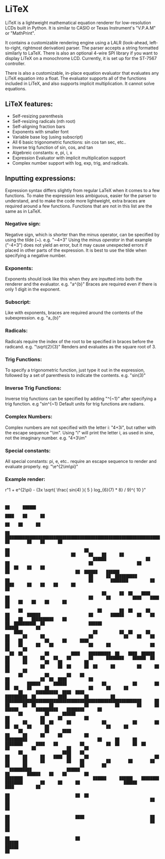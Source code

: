 # LiTeX
LiTeX is a lightweight mathematical equation renderer for low-resolution LCDs built in Python. It is similar to CASIO or Texas Instrument's "V.P.A.M" or "MathPrint".

It contains a customizable rendering engine using a LALR (look-ahead, left-to-right, rightmost derivation) parser. The parser accepts a string formatted similarly to LaTeX. There is also an optional 4-wire SPI library if you want to display LiTeX on a monochrome LCD. Currently, it is set up for the ST-7567 controller.

There is also a customizable, in-place equation evaluator that evaluates any LiTeX equation into a float. The evaluator supports all of the functions included in LiTeX, and also supports implicit multiplication. It cannot solve equations.

## LiTeX features:
- Self-resizing parenthesis
- Self-resizing radicals (nth root)
- Self-aligning fraction bars
- Exponents with smaller font
- Variable base log (using subscript) 
- All 6 basic trigonometric functions: sin cos tan sec, etc..
- Inverse trig function of sin, cos, and tan
- Algebreic constants: e, pi, i, x
- Expression Evaluator with implicit multiplication support
- Complex number support with log, exp, trig, and radicals.

## Inputting expressions:
Expression syntax differs slightly from regular LaTeX when it comes to a few functions. To make the expression less ambiguous, easier for the parser to understand, and to make the code more lightweight, extra braces are required around a few functions. Functions that are not in this list are the same as in LaTeX.
### Negative sign:
Negative sign, which is shorter than the minus operator, can be specified by using the tilde (~). e.g. "~4+3" Using the minus _operator_ in that example ("-4+3") does not yield an error, but it may cause unexpected errors if placed in other parts of the expression. It is best to use the tilde when specifying a negative number.
### Exponents:
Exponents should look like this when they are inputted into both the renderer and the evaluator. e.g. "a^{b}" Braces are required even if there is only 1 digit in the exponent.
### Subscript:
Like with exponents, braces are required around the contents of the subexpression. e.g. "a_{b}"
### Radicals:
Radicals require the index of the root to be specified in braces before the radicand. e.g. "\sqrt{2}{3}" Renders and evaluates as the square root of 3.
### Trig Functions:
To specify a trigonometric function, just type it out in the expression, followed by a set of parenthesis to indicate the contents. e.g. "sin(3)"
### Inverse Trig Functions:
Inverse trig functions can be specified by adding "^{~1}" after specifying a trig function. e.g "sin^{~1} Default units for trig functions are radians.
### Complex Numbers:
Complex numbers are not specified with the letter i: "4+3i", but rather with the escape sequence "\im". Using "i" will print the letter i, as used in sine, not the imaginary number. e.g. "4+3\im"
### Special constants:
All special constants: pi, e, etc.. require an escape sequence to render and evaluate properly. eg: "\e^{2\im\pi}"

### Example render:
r"1 + e^{2\pi} - (3x \sqrt{ \frac{ sin(4) }{ 5 } log_{6}(7) * 8} / 9)^{ 10 }"
```
                                                                                                                                                                                                                                                                                                                                                        
                                                                                                                                                                                                                                                                                                                                      ██      ██████  
                                                                                                                                                                                                                                                                                                                                    ████    ██      ██
                                                                                                                                                                                                                                                                                                                                      ██    ██      ██
                                                                                      ██                                ██████████████████████████████████████████████████████████████████████████████████████████████████████████████████████████████████████████████████████████████████████████                          ██        ██    ██      ██
                                                                                    ██                                  ██                                                                                                                                                                      ██                            ██      ██    ██      ██
                                        ██████                  ██                ██                                    ██                    ██                    ██  ██    ██    ██                                                                                                          ██                              ██  ██████    ██████  
                                      ██      ██  ██████████                      ██                                    ██        ████████          ██  ████      ██    ██    ██      ██                                                                                                                                        ██                    
                                            ██      ██  ██    ████                ██                                    ██      ██          ████    ████    ██    ██    ██    ██      ██                                                                                                                                        ██                    
      ██                                  ██        ██  ██      ██                ██        ██████                      ██        ██████      ██    ██      ██    ██    ██████████    ██                                                        ██  ██████████  ██                    ██████                      ██████        ██                    
    ████                                ██          ██  ██      ██                ██      ██      ██                    ██              ██    ██    ██      ██    ██          ██      ██      ████                                            ██    ██      ██    ██                ██      ██                  ██      ██      ██                    
  ██  ██          ██          ████    ██████████  ██    ████  ██████              ██      ██      ██    ██    ██        ██      ████████    ██████  ██      ██      ██        ██    ██          ██                                          ██              ██      ██  ██      ██  ██      ██          ██      ██      ██      ██                    
      ██          ██        ██    ██                                              ██              ██  ██  ████          ██                                                                      ██        ██████      ██████                ██            ██        ██    ██  ██    ██      ██                  ██      ██      ██                    
      ██      ██████████  ████  ████                                  ██████████  ██          ████        ██          ██    ██████████████████████████████████████████████████████████████      ██      ██      ██  ██      ██              ██            ██        ██      ██        ██████        ██████████    ████████      ██                    
      ██          ██      ██████                                                  ██              ██      ██          ██                                                                        ██      ██      ██  ██      ██              ██            ██        ██    ██  ██    ██      ██                          ██      ██                    
      ██          ██      ████                                                    ██      ██      ██      ██          ██                              ██████████                                ██      ██      ██    ████████      ████    ██          ██          ██  ██      ██  ██      ██          ██              ██      ██                    
      ██                  ████    ██                                              ██      ██      ██    ████  ██      ██                              ██                                        ██      ██      ██          ██    ██          ██        ██        ██                ██      ██                        ██        ██                    
  ██████████                ██████                                                ██        ██████    ██    ██        ██                              ████████                                ██████      ██████    ████████    ████████        ██      ██      ██                    ██████                      ████          ██                    
                                                                                  ██                              ██  ██                                      ██                                                                ██      ██                                                                                      ██                    
                                                                                    ██                              ████                              ██      ██                                                                ██      ██                                                                                    ██                      
                                                                                      ██                              ██                                ██████                                                                    ██████                                                                                    ██
```
